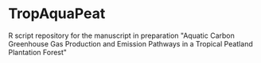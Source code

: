 # TropAquaPeat
R script repository for the manuscript in preparation "Aquatic Carbon Greenhouse Gas Production and Emission Pathways in a Tropical Peatland Plantation Forest"
